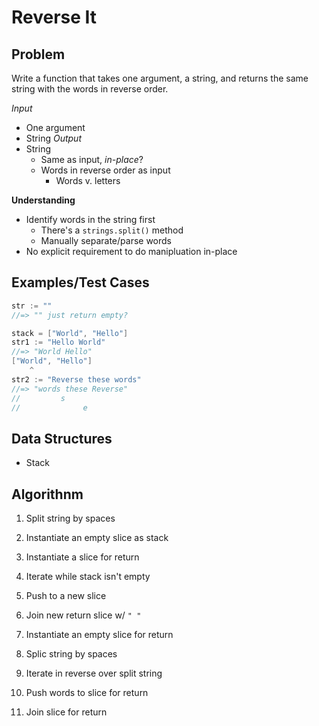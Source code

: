 # Reverse It

## Problem

Write a function that takes one argument, a string, and returns the same string with the words in reverse order.

_Input_
- One argument
- String
_Output_
- String
  - Same as input, _in-place_?
  - Words in reverse order as input
    - Words v. letters

__Understanding__
- Identify words in the string first
  - There's a `strings.split()` method
  - Manually separate/parse words
- No explicit requirement to do manipluation in-place

## Examples/Test Cases

```go
str := ""
//=> "" just return empty?

stack = ["World", "Hello"]
str1 := "Hello World"
//=> "World Hello"
["World", "Hello"]
    ^
str2 := "Reverse these words"
//=> "words these Reverse"
//         s
//              e
```

## Data Structures

- Stack

## Algorithnm

1. Split string by spaces
2. Instantiate an empty slice as stack
3. Instantiate a slice for return
3. Iterate while stack isn't empty
4.   Push to a new slice
5. Join new return slice w/ `" "`

1. Instantiate an empty slice for return
2. Splic string by spaces
3. Iterate in reverse over split string
4.   Push words to slice for return
5. Join slice for return
